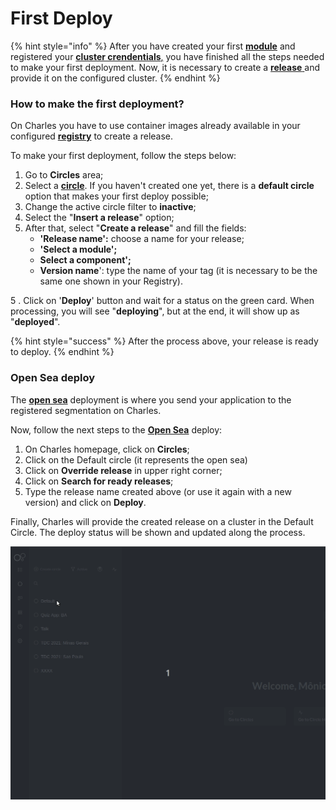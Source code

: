 # First Deploy

{% hint style="info" %}
After you have created your first [**module**](creating-your-first-module/) and registered your [**cluster crendentials**,](defining-a-workspace/deploy-environment.md) you have finished all the steps needed to make your first deployment. Now, it is necessary to create a [**release** ](../reference/releases.md)and provide it on the configured cluster.
{% endhint %}

### How to make the first deployment? 

On Charles you have to use container images already available in your configured [**registry**](../reference/registry/) to create a release.

To make your first deployment, follow the steps below: 

1. Go to **Circles** area;
2. Select a [**circle**](../reference/circles.md). If you haven't created one yet, there is a **default circle** option that makes your first deploy possible; 
3. Change the active circle filter to **inactive**;
4. Select the "**Insert a release**" option;
5. After that, select "**Create a release**" and fill the fields: 
   * **'Release name':** choose a name for your release;
   * **'Select a module';**
   * **Select a component';**
   * **Version name**': type the name of your tag \(it is necessary to be the same one shown in your Registry\). 

5 . Click on '**Deploy**' button and wait for a status on the green card. When processing, you will see "**deploying**", but at the end, it will show up as "**deployed**".

{% hint style="success" %}
After the process above, your release is ready to deploy. 
{% endhint %}

### Open Sea deploy

The [**open sea**](../key-concepts.md#open-sea) deployment is where you send your application to the registered segmentation on Charles.

Now, follow the next steps to the [**Open Sea**](https://docs.charlescd.io/key-concepts) deploy:

1. On Charles homepage, click on **Circles**; 
2. Click on the Default circle \(it represents the open sea\) 
3. Click on **Override release** in upper right corner; 
4. Click on **Search for ready releases**;
5. Type the release name created above \(or use it again with a new version\) and click on **Deploy**.

Finally, Charles will provide the created release on a cluster in the Default Circle. The deploy status will be shown and updated along the process.

![](../.gitbook/assets/circle_deploy_default.gif)


